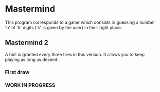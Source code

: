 # Mastermind
This program corresponds to a game which consists in guessing a number 'n' of 'k' digits 
('k' is given by the user) in their right place.

## Mastermind 2
A hint is granted every three tries in this version.
It allows you to keep playing as long as desired.

### First draw
### WORK IN PROGRESS


